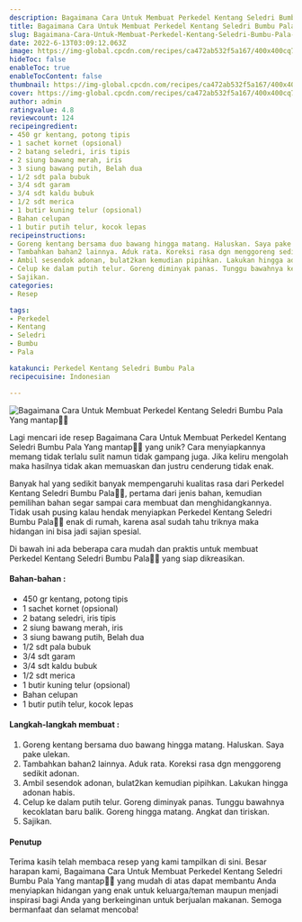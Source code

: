 ```yaml
---
description: Bagaimana Cara Untuk Membuat Perkedel Kentang Seledri Bumbu Pala Yang mantap"
title: Bagaimana Cara Untuk Membuat Perkedel Kentang Seledri Bumbu Pala Yang mantap
slug: Bagaimana-Cara-Untuk-Membuat-Perkedel-Kentang-Seledri-Bumbu-Pala-Yang-mantap
date: 2022-6-13T03:09:12.063Z
image: https://img-global.cpcdn.com/recipes/ca472ab532f5a167/400x400cq70/photo.jpg
hideToc: false
enableToc: true
enableTocContent: false
thumbnail: https://img-global.cpcdn.com/recipes/ca472ab532f5a167/400x400cq70/photo.jpg
cover: https://img-global.cpcdn.com/recipes/ca472ab532f5a167/400x400cq70/photo.jpg
author: admin
ratingvalue: 4.8
reviewcount: 124
recipeingredient:
- 450 gr kentang, potong tipis
- 1 sachet kornet (opsional)
- 2 batang seledri, iris tipis
- 2 siung bawang merah, iris
- 3 siung bawang putih, Belah dua
- 1/2 sdt pala bubuk
- 3/4 sdt garam
- 3/4 sdt kaldu bubuk
- 1/2 sdt merica
- 1 butir kuning telur (opsional)
- Bahan celupan
- 1 butir putih telur, kocok lepas
recipeinstructions:
- Goreng kentang bersama duo bawang hingga matang. Haluskan. Saya pake ulekan.
- Tambahkan bahan2 lainnya. Aduk rata. Koreksi rasa dgn menggoreng sedikit adonan.
- Ambil sesendok adonan, bulat2kan kemudian pipihkan. Lakukan hingga adonan habis.
- Celup ke dalam putih telur. Goreng diminyak panas. Tunggu bawahnya kecoklatan baru balik. Goreng hingga matang. Angkat dan tiriskan.
- Sajikan.
categories:
- Resep

tags:
- Perkedel
- Kentang
- Seledri
- Bumbu
- Pala

katakunci: Perkedel Kentang Seledri Bumbu Pala
recipecuisine: Indonesian

---
```


![Bagaimana Cara Untuk Membuat Perkedel Kentang Seledri Bumbu Pala Yang mantap👩‍🍳](https://img-global.cpcdn.com/recipes/ca472ab532f5a167/400x400cq70/photo.jpg)

Lagi mencari ide resep Bagaimana Cara Untuk Membuat Perkedel Kentang Seledri Bumbu Pala Yang mantap👩‍🍳 yang unik? Cara menyiapkannya memang tidak terlalu sulit namun tidak gampang juga. Jika keliru mengolah maka hasilnya tidak akan memuaskan dan justru cenderung tidak enak.

Banyak hal yang sedikit banyak mempengaruhi kualitas rasa dari Perkedel Kentang Seledri Bumbu Pala👩‍🍳, pertama dari jenis bahan, kemudian pemilihan bahan segar sampai cara membuat dan menghidangkannya. Tidak usah pusing kalau hendak menyiapkan Perkedel Kentang Seledri Bumbu Pala👩‍🍳 enak di rumah, karena asal sudah tahu triknya maka hidangan ini bisa jadi sajian spesial.

Di bawah ini ada beberapa cara mudah dan praktis untuk membuat Perkedel Kentang Seledri Bumbu Pala👩‍🍳 yang siap dikreasikan.

<!--inarticleads1-->

#### Bahan-bahan :

- 450 gr kentang, potong tipis
- 1 sachet kornet (opsional)
- 2 batang seledri, iris tipis
- 2 siung bawang merah, iris
- 3 siung bawang putih, Belah dua
- 1/2 sdt pala bubuk
- 3/4 sdt garam
- 3/4 sdt kaldu bubuk
- 1/2 sdt merica
- 1 butir kuning telur (opsional)
- Bahan celupan
- 1 butir putih telur, kocok lepas

<!--inarticleads2-->

#### Langkah-langkah membuat :

1. Goreng kentang bersama duo bawang hingga matang. Haluskan. Saya pake ulekan.
1. Tambahkan bahan2 lainnya. Aduk rata. Koreksi rasa dgn menggoreng sedikit adonan.
1. Ambil sesendok adonan, bulat2kan kemudian pipihkan. Lakukan hingga adonan habis.
1. Celup ke dalam putih telur. Goreng diminyak panas. Tunggu bawahnya kecoklatan baru balik. Goreng hingga matang. Angkat dan tiriskan.
1. Sajikan.

#### Penutup

Terima kasih telah membaca resep yang kami tampilkan di sini. Besar harapan kami, Bagaimana Cara Untuk Membuat Perkedel Kentang Seledri Bumbu Pala Yang mantap👩‍🍳 yang mudah di atas dapat membantu Anda menyiapkan hidangan yang enak untuk keluarga/teman maupun menjadi inspirasi bagi Anda yang berkeinginan untuk berjualan makanan. Semoga bermanfaat dan selamat mencoba!